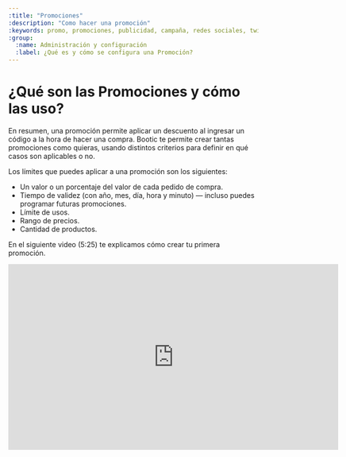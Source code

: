 ```yaml
---
:title: "Promociones"
:description: "Como hacer una promoción"
:keywords: promo, promociones, publicidad, campaña, redes sociales, twitter, facebook, blog, screencast, video, video tutorial
:group:
  :name: Administración y configuración
  :label: ¿Qué es y cómo se configura una Promoción?
---
```


# ¿Qué son las Promociones y cómo las uso?

En resumen, una promoción permite aplicar un descuento al ingresar un código a la hora de hacer una compra. Bootic te permite crear tantas promociones como quieras, usando distintos criterios para definir en qué casos son aplicables o no.

Los límites que puedes aplicar a una promoción son los siguientes:

* Un valor o un porcentaje del valor de cada pedido de compra.
* Tiempo de validez (con año, mes, día, hora y minuto) — incluso puedes programar futuras promociones.
* Límite de usos.
* Rango de precios.
* Cantidad de productos.

En el siguiente video (5:25) te explicamos cómo crear tu primera promoción.

<iframe width="665" height="374" src="http://www.youtube.com/embed/1a9w1bM3-4g"
frameborder="0" allowfullscreen></iframe>
